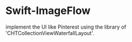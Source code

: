 # Swift-ImageFlow
implement the UI like Pinterest using the library of 'CHTCollectionViewWaterfallLayout'.

